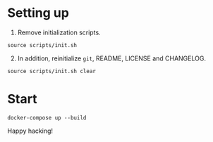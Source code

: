 # Setting up
1. Remove initialization scripts.
```
source scripts/init.sh
```

2. In addition, reinitialize `git`, README, LICENSE and CHANGELOG.
```
source scripts/init.sh clear
```

# Start
```
docker-compose up --build
```
Happy hacking!